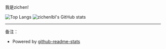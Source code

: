 我是zichen!

![Top Langs](https://github-readme-stats.vercel.app/api/top-langs/?username=zichenlbl&layout=compact)
![zichenlbl's GitHub stats](https://github-readme-stats.vercel.app/api?username=zichenlbl&show_icons=true)
<!-- 
![zichenlbl's wakatime stats](https://github-readme-stats.vercel.app/api/wakatime?username=zichenlbl)
<a href="https://github.com/zichenlbl/git">
  <img align="center" src="https://github-readme-stats.vercel.app/api/pin/?username=zichenlbl&repo=git" />
</a>
<a href="https://github.com/JavaWeb-Basics">
  <img align="center" src="https://github-readme-stats.vercel.app/api/pin/?username=zichenlbl&repo=JavaWeb-Basics" />
</a> -->

<hr/>

备注：
  - Powered by [github-readme-stats](https://github.com/anuraghazra/github-readme-stats)
